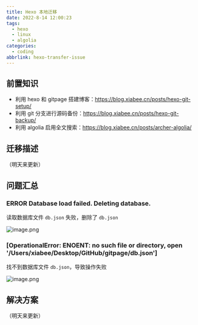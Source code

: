 ```yaml
---
title: Hexo 本地迁移
date: 2022-8-14 12:00:23
tags:
  - hexo
  - linux
  - algolia
categories:
  - coding
abbrlink: hexo-transfer-issue
---
```


## 前置知识

* 利用 hexo 和 gitpage 搭建博客：https://blog.xiabee.cn/posts/hexo-git-setup/
* 利用 git 分支进行源码备份：https://blog.xiabee.cn/posts/hexo-git-backup/
* 利用 algolia 启用全文搜索：https://blog.xiabee.cn/posts/archer-algolia/



## 迁移描述

（明天来更新）



## 问题汇总

### ERROR Database load failed. Deleting database.

读取数据库文件 `db.json` 失败，删除了  `db.json`

![image.png](https://tva1.sinaimg.cn/large/0084b03xgy1h56q8ix62pj30tc0a6n64.jpg)



### [OperationalError: ENOENT: no such file or directory, open '/Users/xiabee/Desktop/GitHub/gitpage/db.json']

找不到数据库文件 `db.json`，导致操作失败

![image.png](https://tva1.sinaimg.cn/large/0084b03xgy1h56qa7jjfxj317y0ls4oa.jpg)



## 解决方案

（明天来更新）